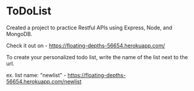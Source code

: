 # ToDoList

Created a project to practice Restful APIs using Express, Node, and MongoDB.

Check it out on - https://floating-depths-56654.herokuapp.com/

To create your personalized todo list, write the name of the list next to the url.

ex. list name: "newlist" - https://floating-depths-56654.herokuapp.com/newlist
